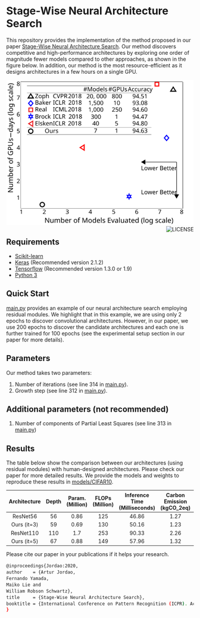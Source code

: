# Stage-Wise Neural Architecture Search
This repository provides the implementation of the method proposed in our paper [Stage-Wise Neural Architecture Search](https://arxiv.org/pdf/2004.11178.pdf). Our method discovers competitive and high-performance architectures by exploring one order of magnitude fewer models compared to other approaches, as shown in the figure below. In addition, our method is the most resource-efficient as it designs architectures in a few hours on a single GPU.

<img src="/Figures/Main2.svg">

<img src="https://img.shields.io/badge/license-MIT-blue.svg" alt="LICENSE" align="right">

## Requirements
- [Scikit-learn](http://scikit-learn.org/stable/)
- [Keras](https://github.com/fchollet/keras) (Recommended version 2.1.2)
- [Tensorflow](https://www.tensorflow.org/) (Recommended version 1.3.0 or 1.9)
- [Python 3](https://www.python.org/)

## Quick Start
[main.py](main.py) provides an example of our neural architecture search employing residual modules. We highlight that in this example, we are using only 2 epochs to discover convolutional architectures. However, in our paper, we use 200 epochs to discover the candidate architectures and each one is further trained for 100 epochs (see the experimental setup section in our paper for more details).

## Parameters
Our method takes two parameters:
1. Number of iterations (see line 314 in [main.py](main.py)).
2. Growth step (see line 312 in [main.py](main.py)).
## Additional parameters (not recommended)
1. Number of components of Partial Least Squares (see line 313 in [main.py](main.py))

## Results
The table below show the comparison between our architectures (using residual modules) with human-designed architectures. Please check our paper for more detailed results. We provide the models and weights to reproduce these results in [models/CIFAR10](models/CIFAR10).

| Architecture | Depth | Param. (Million) | FLOPs (Million) | Inference Time (Milliseconds) | Carbon Emission (kgCO_2eq) | Accuracy CIFAR-10 |
|:------------:|:-----:|:----------------:|:---------------:|:-----------------------------:|:--------------------------:|:-----------------:|
|   ResNet56   |   56  |       0.86       |       125       |             46.86             |            1.27            |       93.03       |
|  Ours (it=3) |   59  |       0.69       |       130       |             50.16             |            1.23            |       93.36       |
|   ResNet110  |  110  |        1.7       |       253       |             90.33             |            2.26            |       93.57       |
|  Ours (it=5) |   67  |       0.88       |       149       |             57.96             |            1.32            |       94.27       |

Please cite our paper in your publications if it helps your research.
```bash
@inproceedings{Jordao:2020,
author    = {Artur Jordao,
Fernando Yamada,
Maiko Lie and
William Robson Schwartz},
title     = {Stage-Wise Neural Architecture Search},
booktitle = {International Conference on Pattern Recognition (ICPR). Accepted for publication.},
}
```
